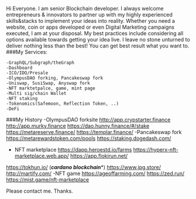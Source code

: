 Hi Everyone.
I am senior Blockchain developer.
I always welcome entrepreneurs & innovators to partner up with my highly experienced skills&stacks to implement your ideas into reality. Whether you need a website, coin or apps developed or even Digital Marketing campaigns executed, I am at your disposal. My best practices include considering all options available towards getting your idea live. I leave no stone unturned to deliver nothing less than the best!
You can get best result what you want to.
###My Services:
```
-GraphQL/Subgraph/theGraph
-Dashboard
-ICO/IDO/Presale
-OlympusDAO forking, Pancakeswap fork
-Uniswap, SusiSwap, Anyswap fork
-NFT marktetpalce, game, mint page
-Multi sig/chain Wallet
-NFT staking
-Tokenomics(Safemoon, Reflection Token, ..)
-DeFi
```
###My History
-OlympusDAO forksite
http://app.crypstarter.finance
http://app.murky.finance
https://dao.hunny.finance/#/stake
https://metareserve.finance/
https://templar.finance/
-Pancakeswap fork
https://metarewardstoken.com/pools
https://staking.dogedash.com/
- NFT marketplace
https://dapp.heroestd.io/farms
https://hyperx-nft-marketplace.web.app/
https://app.flokirun.net/

https://tokhun.io/ (***cardano blockchain****)
https://www.jpg.store/ 
http://martify.com/
-NFT game
https://ageoffarming.com/
https://zed.run/
https://mist.game/nft-marketplace

Please contact me. Thanks.